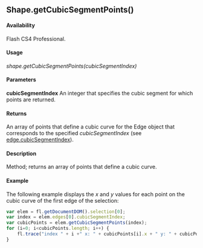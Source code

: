 ## Shape.getCubicSegmentPoints()

#### Availability

Flash CS4 Professional.

#### Usage

*shape.getCubicSegmentPoints(cubicSegmentIndex)*

#### Parameters

**cubicSegmentIndex** An integer that specifies the cubic segment for which points are returned.

#### Returns

An array of points that define a cubic curve for the Edge object that corresponds to the specified *cubicSegmentIndex*
(see [edge.cubicSegmentIndex](../Edge_object/edge.md)).

#### Description

Method; returns an array of points that define a cubic curve.

#### Example

The following example displays the *x* and *y* values for each point on the cubic curve of the first edge of the selection:

```javascript
var elem = fl.getDocumentDOM().selection[0]; 
var index = elem.edges[0].cubicSegmentIndex;
var cubicPoints = elem.getCubicSegmentPoints(index); 
for (i=0; i<cubicPoints.length; i++) {
    fl.trace("index " + i +" x: " + cubicPoints[i].x + " y: " + cubicPoints[i].y);
}

```